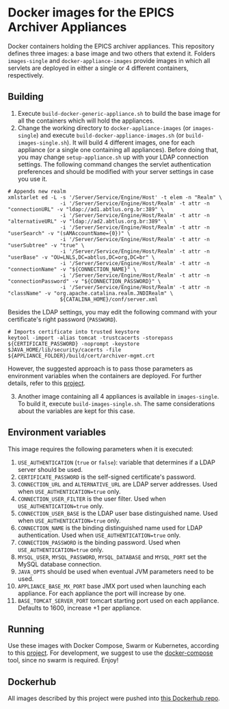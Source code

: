 # Docker images for the EPICS Archiver Appliances

Docker containers holding the EPICS archiver appliances. This repository defines three images: a base image and two others that extend it. Folders `images-single` and `docker-appliance-images` provide images in which all servlets are deployed in either a single or 4 different containers, respectively.

## Building

1) Execute `build-docker-generic-appliance.sh` to build the base image for all the containers which will hold the appliances.
2) Change the working directory to `docker-appliance-images` (or `images-single`) and execute `build-docker-appliance-images.sh` (or `build-images-single.sh`). It will build 4 different images, one for each appliance (or a single one containing all appliances). Before doing that, you may change `setup-appliance.sh` up with your LDAP connection settings. The following command changes the servlet authentication preferences and should be modified with your server settings in case you use it.

```
# Appends new realm
xmlstarlet ed -L -s '/Server/Service/Engine/Host' -t elem -n "Realm" \
                 -i '/Server/Service/Engine/Host/Realm' -t attr -n "connectionURL" -v "ldap://ad1.abtlus.org.br:389" \
                 -i '/Server/Service/Engine/Host/Realm' -t attr -n "alternativeURL" -v "ldap://ad2.abtlus.org.br:389" \
                 -i '/Server/Service/Engine/Host/Realm' -t attr -n "userSearch" -v "(sAMAccountName={0})" \
                 -i '/Server/Service/Engine/Host/Realm' -t attr -n "userSubtree" -v "true" \
                 -i '/Server/Service/Engine/Host/Realm' -t attr -n "userBase" -v "OU=LNLS,DC=abtlus,DC=org,DC=br" \
                 -i '/Server/Service/Engine/Host/Realm' -t attr -n "connectionName" -v "${CONNECTION_NAME}" \
                 -i '/Server/Service/Engine/Host/Realm' -t attr -n "connectionPassword" -v "${CONNECTION_PASSWORD}" \
                 -i '/Server/Service/Engine/Host/Realm' -t attr -n "className" -v "org.apache.catalina.realm.JNDIRealm" \
                 ${CATALINA_HOME}/conf/server.xml

```
Besides the LDAP settings, you may edit the following command with your certificate's right password (`PASSWORD`).

```
# Imports certificate into trusted keystore
keytool -import -alias tomcat -trustcacerts -storepass ${CERTIFICATE_PASSWORD} -noprompt -keystore $JAVA_HOME/lib/security/cacerts -file ${APPLIANCE_FOLDER}/build/cert/archiver-mgmt.crt
```
However, the suggested approach is to pass those parameters as environment variables when the containers are deployed. For further details, refer to this [project](https://github.com/lnls-sirius/docker-epics-archiver-composed).

3) Another image containing all 4 appliances is available in `images-single`. To build it, execute `build-images-single.sh`. The same considerations about the variables are kept for this case.

## Environment variables

This image requires the following parameters when it is executed:

1) `USE_AUTHENTICATION` (`true` or `false`): variable that determines if a LDAP server should be used.
2) `CERTIFICATE_PASSWORD` is the self-signed certificate's password.
3) `CONNECTION_URL` and `ALTERNATIVE_URL` are LDAP server addresses. Used when `USE_AUTHENTICATION=true` only.
4) `CONNECTION_USER_FILTER` is the user filter. Used when `USE_AUTHENTICATION=true` only.
5) `CONNECTION_USER_BASE` is the LDAP user base distinguished name. Used when `USE_AUTHENTICATION=true` only.
6) `CONNECTION_NAME` is the binding distinguished name used for LDAP authentication. Used when `USE_AUTHENTICATION=true` only.
7) `CONNECTION_PASSWORD` is the binding password. Used when `USE_AUTHENTICATION=true` only.
8) `MYSQL_USER`, `MYSQL_PASSWORD`, `MYSQL_DATABASE` and `MYSQL_PORT` set the MySQL database connection.
9) `JAVA_OPTS` should be used when eventual JVM parameters need to be used.
10) `APPLIANCE_BASE_MX_PORT` base JMX port used when launching each appliance. For each appliance the port will increase by one.
11) `BASE_TOMCAT_SERVER_PORT` tomcart starting port used on each appliance. Defaults to 1600, increase +1 per appliance.

## Running

Use these images with Docker Compose, Swarm or Kubernetes, according to this [project](https://github.com/lnls-sirius/docker-epics-archiver-composed). For development, we suggest to use the [docker-compose](https://docs.docker.com/compose/) tool, since no swarm is required. Enjoy!

## Dockerhub

All images described by this project were pushed into [this Dockerhub repo](https://hub.docker.com/u/lnlscon/).
